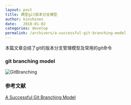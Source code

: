 ```yaml
---
layout: post
title: 典型git版本分支模型
author: kinshines
date:   2018-01-02
categories: develop
permalink: /archivers/a-successful-git-branching-model
---
```


<p class="lead">本篇文章总结了git的版本分支管理模型及常用的git命令</p>

### git branching model
![GitBranching](https://kinshines.github.io/img/develop/git-model.png)

### 参考文献
[A Successful Git Branching Model](http://nvie.com/posts/a-successful-git-branching-model/)
